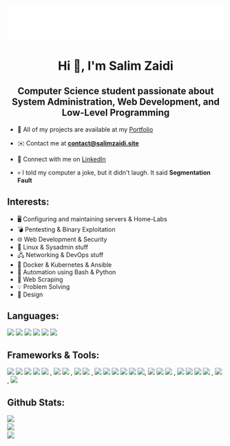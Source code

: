 <p align="center">
    <img alt="life" width="550" src="life.png">
</p>

<h1 align="center">Hi 👋, I'm Salim Zaidi</h1>
<h2 align="center">Computer Science student passionate about System Administration, Web Development, and Low-Level Programming</h2>

- 🚀 All of my projects are available at my [Portfolio](https://salimzaidi.site)

- ✉️ Contact me at **contact@salimzaidi.site**

- :link: Connect with me on [LinkedIn](https://www.linkedin.com/in/zedsalim)

- 💀 I told my computer a joke, but it didn't laugh. It said **Segmentation Fault**

<h2 align="left">Interests:</h2>

- 🖥️ Configuring and maintaining servers & Home-Labs
- 💣 Pentesting & Binary Exploitation
- 🌐 Web Development & Security
- 🐧 Linux & Sysadmin stuff
- 🖧 Networking & DevOps stuff
- 🐳 Docker & Kubernetes & Ansible
- 🔧 Automation using Bash & Python
- 🔎 Web Scraping
- 💡 Problem Solving
- 🎨 Design

<h2 align="left">Languages:</h2>

![](https://img.shields.io/badge/C-informational?style=flat&logo=c&logoColor=white&color=2F6C92)
![](https://img.shields.io/badge/Python-informational?style=flat&logo=python&logoColor=white&color=2F6C92)
![](https://img.shields.io/badge/Bash-informational?style=flat&logo=gnu-bash&logoColor=white&color=2F6C92)
![](https://img.shields.io/badge/JavaScript-informational?style=flat&logo=javascript&logoColor=white&color=2F6C92)
![](https://img.shields.io/badge/HTML5-informational?style=flat&logo=html5&logoColor=white&color=2F6C92)
![](https://img.shields.io/badge/CSS3-informational?style=flat&logo=css3&logoColor=white&color=2F6C92)



<h2 align="left">Frameworks & Tools:</h2>

![](https://img.shields.io/badge/Django-informational?style=flat&logo=django&logoColor=white&color=2F6C92)
![](https://img.shields.io/badge/Flask-informational?style=flat&logo=flask&logoColor=white&color=2F6C92)
![](https://img.shields.io/badge/WordPress-informational?style=flat&logo=wordpress&logoColor=white&color=2F6C92)
![](https://img.shields.io/badge/TailwindCSS-informational?style=flat&logo=tailwindcss&logoColor=white&color=2F6C92)
![](https://img.shields.io/badge/Bootstrap-informational?style=flat&logo=bootstrap&logoColor=white&color=2F6C92) ,
![](https://img.shields.io/badge/Linux-informational?style=flat&logo=linux&logoColor=white&color=2F6C92)
![](https://img.shields.io/badge/Windows-informational?style=flat&logo=windows&logoColor=white&color=2F6C92) , 
![](https://img.shields.io/badge/Vim-informational?style=flat&logo=vim&logoColor=white&color=2F6C92)
![](https://img.shields.io/badge/VSCode-informational?style=flat&logo=visualstudiocode&logoColor=white&color=2F6C92) , 
![](https://img.shields.io/badge/Git-informational?style=flat&logo=git&logoColor=white&color=2F6C92)
![](https://img.shields.io/badge/Docker-informational?style=flat&logo=docker&logoColor=white&color=2F6C92)
![](https://img.shields.io/badge/Kubernetes-informational?style=flat&logo=kubernetes&logoColor=white&color=2F6C92)
![](https://img.shields.io/badge/Ansible-informational?style=flat&logo=ansible&logoColor=white&color=2F6C92)
![](https://img.shields.io/badge/Virtualization-informational?style=flat&logo=virtualbox&logoColor=white&color=2F6C92)
![](https://img.shields.io/badge/Proxmox-informational?style=flat&logo=proxmox&logoColor=white&color=2F6C92), ![](https://img.shields.io/badge/Nginx-informational?style=flat&logo=nginx&logoColor=white&color=2F6C92)
![](https://img.shields.io/badge/Apache-informational?style=flat&logo=apache&logoColor=white&color=2F6C92)
![](https://img.shields.io/badge/OpenLiteSpeed-informational?style=flat&logo=openlitespeed&logoColor=white&color=2F6C92) , 
![](https://img.shields.io/badge/PostgreSQL-informational?style=flat&logo=postgresql&logoColor=white&color=2F6C92)
![](https://img.shields.io/badge/MySQL-informational?style=flat&logo=mysql&logoColor=white&color=2F6C92)
![](https://img.shields.io/badge/SQLite-informational?style=flat&logo=sqlite&logoColor=white&color=2F6C92)
![](https://img.shields.io/badge/Firebase-informational?style=flat&logo=firebase&logoColor=white&color=2F6C92) , 
![](https://img.shields.io/badge/GDB-informational?style=flat&logo=gnu&logoColor=white&color=2F6C92) , ![](https://img.shields.io/badge/Photoshop-informational?style=flat&logo=adobe-photoshop&logoColor=white&color=2F6C92)


<h2 align="left">Github Stats:</h2>

![](https://github-readme-streak-stats.herokuapp.com/?user=zedsalim&theme=prussian&hide_border=true)<br/>
![](https://github-readme-stats.vercel.app/api?username=zedsalim&theme=prussian&hide_border=true&include_all_commits=false&count_private=false)<br/>
![](https://github-readme-stats.vercel.app/api/top-langs/?username=zedsalim&theme=prussian&hide_border=true&include_all_commits=false&count_private=false&layout=compact)
